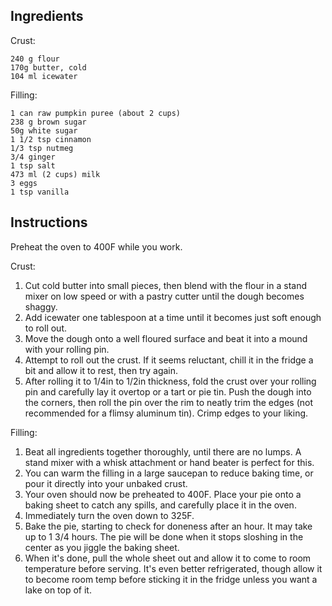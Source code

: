 ## Ingredients

Crust:

    240 g flour
    170g butter, cold
    104 ml icewater

Filling:

    1 can raw pumpkin puree (about 2 cups)
    238 g brown sugar
    50g white sugar
    1 1/2 tsp cinnamon
    1/3 tsp nutmeg
    3/4 ginger
    1 tsp salt
    473 ml (2 cups) milk
    3 eggs
    1 tsp vanilla
    
## Instructions
    
Preheat the oven to 400F while you work.

Crust:

1. Cut cold butter into small pieces, then blend with the flour in a stand mixer on low speed or with a pastry cutter until the dough becomes shaggy. 
2. Add icewater one tablespoon at a time until it becomes just soft enough to roll out. 
3. Move the dough onto a well floured surface and beat it into a mound with your rolling pin. 
4. Attempt to roll out the crust. If it seems reluctant, chill it in the fridge a bit and allow it to rest, then try again. 
5. After rolling it to 1/4in to 1/2in thickness, fold the crust over your rolling pin and carefully lay it overtop or a tart or pie tin. Push the dough into the corners, then roll the pin over the rim to neatly trim the edges (not recommended for a flimsy aluminum tin). Crimp edges to your liking.
    
Filling:

1. Beat all ingredients together thoroughly, until there are no lumps. A stand mixer with a whisk attachment or hand beater is perfect for this. 
2. You can warm the filling in a large saucepan to reduce baking time, or pour it directly into your unbaked crust.
3. Your oven should now be preheated to 400F. Place your pie onto a baking sheet to catch any spills, and carefully place it in the oven. 
4. Immediately turn the oven down to 325F.
5. Bake the pie, starting to check for doneness after an hour. It may take up to 1 3/4 hours. The pie will be done when it stops sloshing in the center as you jiggle the baking sheet.
6. When it's done, pull the whole sheet out and allow it to come to room temperature before serving. It's even better refrigerated, though allow it to become room temp before sticking it in the fridge unless you want a lake on top of it.


    
    
